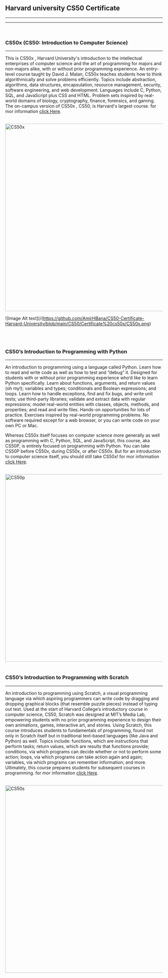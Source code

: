 <h2> Harvard university CS50 Certificate  </h2>

<hr>
<hr>
<br>

<h3> <strong> CS50x </strong> (CS50: Introduction to Computer Science) </h3>

<hr>

<p> This is CS50x , Harvard University's introduction to the intellectual enterprises of computer science and the art
  of programming for majors and non-majors alike, with or without prior programming experience. An entry-level course taught by David J. Malan, 
  CS50x teaches students how to think algorithmically and solve problems efficiently. Topics include abstraction, algorithms, data structures, encapsulation, resource management, security, software engineering, and web development. Languages include C, Python, SQL, and JavaScript plus CSS and HTML.
  Problem sets inspired by real-world domains of biology, cryptography, finance, forensics, and gaming. The on-campus version of CS50x
  , CS50, is Harvard's largest course. for mor information  <a href="https://pll.harvard.edu/course/cs50-introduction-computer-science"> click Here</a>. </p>

  <br>

<img src="https://private-user-images.githubusercontent.com/140143893/314185892-6cb04d47-144d-4d04-a2a5-aee66c117b37.png?jwt=eyJhbGciOiJIUzI1NiIsInR5cCI6IkpXVCJ9.eyJpc3MiOiJnaXRodWIuY29tIiwiYXVkIjoicmF3LmdpdGh1YnVzZXJjb250ZW50LmNvbSIsImtleSI6ImtleTUiLCJleHAiOjE3MTA4NzMyNjUsIm5iZiI6MTcxMDg3Mjk2NSwicGF0aCI6Ii8xNDAxNDM4OTMvMzE0MTg1ODkyLTZjYjA0ZDQ3LTE0NGQtNGQwNC1hMmE1LWFlZTY2YzExN2IzNy5wbmc_WC1BbXotQWxnb3JpdGhtPUFXUzQtSE1BQy1TSEEyNTYmWC1BbXotQ3JlZGVudGlhbD1BS0lBVkNPRFlMU0E1M1BRSzRaQSUyRjIwMjQwMzE5JTJGdXMtZWFzdC0xJTJGczMlMkZhd3M0X3JlcXVlc3QmWC1BbXotRGF0ZT0yMDI0MDMxOVQxODI5MjVaJlgtQW16LUV4cGlyZXM9MzAwJlgtQW16LVNpZ25hdHVyZT00ZDU0MzNmYzRkMTE5ZjllNmFlOWI3NmVlYzQyNTliMjkyM2UzZDZhN2EzZGY0Zjg2NDQ4NTBhZTFmZDg3MWIzJlgtQW16LVNpZ25lZEhlYWRlcnM9aG9zdCZhY3Rvcl9pZD0wJmtleV9pZD0wJnJlcG9faWQ9MCJ9.d27IYICZjhabCfpvwbpdiKPimrv5az6SMnbkm-BxEYw" alt="CS50x" width="800" height="600">

![Image Alt text](/(https://github.com/AmirHBana/CS50-Certificate-Harvard-University/blob/main/CS50/Certificate%20cs50x/CS50x.png)

<br>
<br>

<h3> CS50’s Introduction to Programming with Python </h3>

<hr>

<p> An introduction to programming using a language called Python. Learn how to read and write code as well as how to test and “debug” it. Designed for students with or without prior programming experience who’d like to learn Python specifically. Learn about functions, arguments, and return values (oh my!); variables and types; conditionals and Boolean expressions; and loops. Learn how to handle exceptions, find and fix bugs, and write unit tests; use third-party libraries; validate and extract data with regular expressions; model real-world entities with classes, objects, methods, and properties; and read and write files. Hands-on opportunities for lots of practice. Exercises inspired by real-world programming problems. No software required except for a web browser, or you can write code on your own PC or Mac.

Whereas CS50x itself focuses on computer science more generally as well as programming with C, Python, SQL, and JavaScript, this course, aka CS50P, is entirely focused on programming with Python. You can take CS50P before CS50x, during CS50x, or after CS50x. But for an introduction to computer science itself, you should still take CS50x! 
 for mor information  <a href="https://cs50.harvard.edu/python/2022/"> click Here</a>.</p>

<br>


<img src="https://private-user-images.githubusercontent.com/140143893/314185814-860d5766-8aad-4024-92bd-2ec0ad5eedba.png?jwt=eyJhbGciOiJIUzI1NiIsInR5cCI6IkpXVCJ9.eyJpc3MiOiJnaXRodWIuY29tIiwiYXVkIjoicmF3LmdpdGh1YnVzZXJjb250ZW50LmNvbSIsImtleSI6ImtleTUiLCJleHAiOjE3MTA4NzMyNjUsIm5iZiI6MTcxMDg3Mjk2NSwicGF0aCI6Ii8xNDAxNDM4OTMvMzE0MTg1ODE0LTg2MGQ1NzY2LThhYWQtNDAyNC05MmJkLTJlYzBhZDVlZWRiYS5wbmc_WC1BbXotQWxnb3JpdGhtPUFXUzQtSE1BQy1TSEEyNTYmWC1BbXotQ3JlZGVudGlhbD1BS0lBVkNPRFlMU0E1M1BRSzRaQSUyRjIwMjQwMzE5JTJGdXMtZWFzdC0xJTJGczMlMkZhd3M0X3JlcXVlc3QmWC1BbXotRGF0ZT0yMDI0MDMxOVQxODI5MjVaJlgtQW16LUV4cGlyZXM9MzAwJlgtQW16LVNpZ25hdHVyZT02Yzk4MDY5MzAwM2UxNWE4OGVlMTdhNDkyNzBiZTI1Mzc1MmQ5ZTM2MmI1NGI3NDdmMzQ0NGM1YzJjYTU2NmQ3JlgtQW16LVNpZ25lZEhlYWRlcnM9aG9zdCZhY3Rvcl9pZD0wJmtleV9pZD0wJnJlcG9faWQ9MCJ9.PCcqpOx3fP1JevBI11THj_2i6O7s1RzKGjrJjUJ7f04" alt="CS50p" width="800" height="600">

<br>
<br>

<h3> CS50’s Introduction to Programming with Scratch </h3>

<hr>

<p> An introduction to programming using Scratch, a visual programming language via which aspiring programmers can write code by dragging and dropping graphical blocks (that resemble puzzle pieces) instead of typing out text. Used at the start of Harvard College’s introductory course in computer science, CS50, Scratch was designed at MIT’s Media Lab, empowering students with no prior programming experience to design their own animations, games, interactive art, and stories. Using Scratch, this course introduces students to fundamentals of programming, found not only in Scratch itself but in traditional text-based languages (like Java and Python) as well. Topics include: functions, which are instructions that perform tasks; return values, which are results that functions provide; conditions, via which programs can decide whether or not to perform some action; loops, via which programs can take action again and again; variables, via which programs can remember information; and more. Ultimately, this course prepares students for subsequent courses in programming.  for mor information  <a href="https://cs50.harvard.edu/scratch/2024/"> click Here</a>.</p>

<br>

<img src="https://private-user-images.githubusercontent.com/140143893/314185858-858e9d9f-66a2-4402-8f16-4061d77a4fe5.png?jwt=eyJhbGciOiJIUzI1NiIsInR5cCI6IkpXVCJ9.eyJpc3MiOiJnaXRodWIuY29tIiwiYXVkIjoicmF3LmdpdGh1YnVzZXJjb250ZW50LmNvbSIsImtleSI6ImtleTUiLCJleHAiOjE3MTA4NzMyNjUsIm5iZiI6MTcxMDg3Mjk2NSwicGF0aCI6Ii8xNDAxNDM4OTMvMzE0MTg1ODU4LTg1OGU5ZDlmLTY2YTItNDQwMi04ZjE2LTQwNjFkNzdhNGZlNS5wbmc_WC1BbXotQWxnb3JpdGhtPUFXUzQtSE1BQy1TSEEyNTYmWC1BbXotQ3JlZGVudGlhbD1BS0lBVkNPRFlMU0E1M1BRSzRaQSUyRjIwMjQwMzE5JTJGdXMtZWFzdC0xJTJGczMlMkZhd3M0X3JlcXVlc3QmWC1BbXotRGF0ZT0yMDI0MDMxOVQxODI5MjVaJlgtQW16LUV4cGlyZXM9MzAwJlgtQW16LVNpZ25hdHVyZT00MzNlMGJmNjMwYWRiMDg1MzUwYThjNmVlODhkNmFkYWJkNzI0MzE5NTdiNTdlNWNhYmQ1NjE1Y2ZjYzA4ZjM4JlgtQW16LVNpZ25lZEhlYWRlcnM9aG9zdCZhY3Rvcl9pZD0wJmtleV9pZD0wJnJlcG9faWQ9MCJ9.8HgfP8oKV4lJ3hAMnuBZLNdtaB19Y6gXBbn1TXFquc8" alt="CS50s" width="800" height="600">



